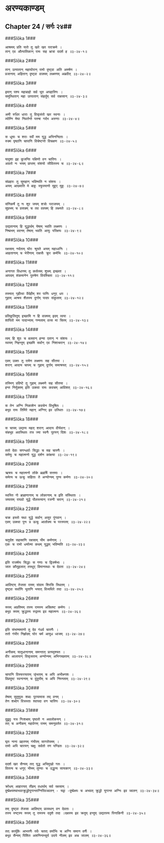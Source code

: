अरण्यकाण्डम्
===============================


## Chapter 24  / सर्गः २४##


###Slōka 1###


    आश्रमम् प्रति याते तु खरे खर पराक्रमे ।
    तान् एव औत्पातिकान् रामः सह भ्रात्रा ददर्श ह ॥३-२४-१॥


###Slōka 2###


    तान् उत्पातान् महाघोरान् रामो दृष्ट्वा अति अमर्षण ।
    प्रजानाम् अहितान् दृष्ट्वा वाक्यम् लक्ष्मणम् अब्रवीत् ॥३-२४-२॥


###Slōka 3###


    इमान् पश्य महाबाहो सर्व भूत अपहारिणः ।
    समुत्थितान् महा उत्पातान् संहर्तुम् सर्व राक्षसान् ॥३-२४-३॥


###Slōka 4###


    अमी रुधिर धाराः तु विसृजंतो खर स्वनाः ।
    व्योम्नि मेघा निवर्तन्ते परुषा गर्दभ अरुणाः ॥३-२४-४॥


###Slōka 5###


    स धूमाः च शराः सर्वे मम युद्ध अभिनन्दिताः ।
    रुक्म पृष्ठानि चापानि विचेष्टन्ते विचक्षण ॥३-२४-५॥


###Slōka 6###


    यादृशा इह कूजन्ति पक्षिणो वन चारिणः ।
    अग्रतो नः भयम् प्राप्तम् संशयो जीवितस्य च ॥३-२४-६॥


###Slōka 7###


    संप्रहारः तु सुमहान् भविष्यति न संशयः ।
    अयम् आख्याति मे बाहुः स्फुरमाणो मुहुर् मुहुः ॥३-२४-७॥


###Slōka 8###


    संनिकर्षे तु नः शूर जयम् शत्रोः पराजयम् ।
    सुप्रभम् च प्रसन्नम् च तव वक्त्रम् हि लक्ष्यते ॥३-२४-८॥


###Slōka 9###


    उद्यतानाम् हि युद्धार्थम् येषाम् भवति लक्ष्मणः ।
    निष्प्रभम् वदनम् तेषाम् भवति आयुः परिक्षयः ॥३-२४-९॥


###Slōka 10###


    रक्षसाम् नर्दताम् घोरः श्रूयते अयम् महाध्वनिः ।
    आहतानाम् च भेरीणाम् राक्षसैः क्रूर कर्मभिः ॥३-२४-१०॥


###Slōka 11###


    अनागत विधानम् तु कर्तव्यम् शुभम् इच्छता ।
    आपदम् शंकमानेन पुरुषेण विपश्चिता ॥३-२४-११॥


###Slōka 12###


    तस्मात् गृहीत्वा वैदेहीम् शर पाणिः धनुर् धरः ।
    गुहाम् आश्रय शैलस्य दुर्गाम् पादप संकुलाम् ॥३-२४-१२॥


###Slōka 13###


    प्रतिकूलितुम् इच्छामि न हि वाक्यम् इदम् त्वया ।
    शापितो मम पादाभ्याम् गम्यताम् वत्स मा चिरम् ॥३-२४-१३॥


###Slōka 14###


    त्वम् हि शूरः च बलवान् हन्या एतान् न संशयः ।
    स्वयम् निहन्तुम् इच्छमि सर्वान् एव निशाचरान् ॥३-२४-१४॥


###Slōka 15###


    एवम् उक्तः तु रामेण लक्ष्मणः सह सीतया ।
    शरान् आदाय चापम् च गुहाम् दुर्गाम् समाश्रयत् ॥३-२४-१५॥


###Slōka 16###


    तस्मिन् प्रविष्टे तु गुहाम् लक्ष्मणे सह सीतया ।
    हन्त निर्युक्तम् इति उक्त्वा रामः कवचम् आविशत् ॥३-२४-१६॥


###Slōka 17###


    स तेन अग्नि निकाशेन कवचेन विभूषितः ।
    बभूव रामः तिमिरे महान् अग्निर् इव उत्थितः ॥३-२४-१७॥


###Slōka 18###


    स चापम् उद्यम्य महत् शरान् आदाय वीर्यवान् ।
    संबभूव अवस्थितः तत्र ज्या स्वनैः पूरयन् दिशः ॥३-२४-१८॥


###Slōka 19###


    ततो देवाः सगन्धर्वाः सिद्धाः च सह चारणैः ।
    समेयुः च महात्मनो युद्ध दर्शन कांक्षया ॥३-२४-१९॥


###Slōka 20###


    ऋषयः च महात्मनो लोके ब्रह्मर्षि सत्तमाः ।
    समेत्य च ऊचुः सहिताः ते अन्योन्यम् पुण्य कर्मणः ॥३-२४-२०॥


###Slōka 21###


    स्वस्ति गो ब्राह्मणानाम् च लोकानाम् च इति संस्थिताः ।
    जयताम् राघवो युद्धे पौलस्त्यान् रजनी चरान् ॥३-२४-२१॥


###Slōka 22###


    चक्र हस्तो यथा युद्धे सर्वान् असुर पुंगवान् ।
    एवम् उक्त्वा पुनः प्र ऊचुः आलोक्य च परस्परम् ॥३-२४-२२॥


###Slōka 23###


    चतुर्दश सहस्राणि रक्षसाम् भीम कर्मणाम् ।
    एकः च रामो धर्मात्मा कथम् युद्धम् भविष्यति ॥३-२४-२३॥


###Slōka 24###


    इति राजर्षयः सिद्धाः स गणाः च द्विजर्षभाः ।
    जात कौतूहलात् तस्थुर् विमानस्थाः च देवता ॥३-२४-२४॥


###Slōka 25###


    आविष्टम् तेजसा रामम् संग्राम शिरसि स्थितम् ।
    दृष्ट्वा सर्वाणि भूतानि भयात् विव्यथिरे तदा ॥३-२४-२५॥


###Slōka 26###


    रूपम् अप्रतिमम् तस्य रामस्य अक्लिष्ट कर्मणः ।
    बभूव रूपम् क्रुद्धस्य रुद्रस्य इव महात्मनः ॥३-२४-२६॥


###Slōka 27###


    इति संभाष्यमाणो तु देव गंधर्व चारणैः ।
    ततो गंभीर निर्ह्रादम् घोर चर्म आयुध ध्वजम् ॥३-२४-२७॥


###Slōka 28###


    अनीकम् यातुधानानाम् समन्तात् प्रत्यदृश्यत ।
    वीर आलापान् विसृजताम् अन्योन्यम् अभिगच्छताम् ॥३-२४-२८॥


###Slōka 29###


    चापानि विस्फरयताम् जृंभताम् च अपि अभीक्ष्णशः ।
    विप्रघुष्ट स्वनानाम् च दुंदुभीम् च अपि निघ्नताम् ॥३-२४-२९॥


###Slōka 30###


    तेषाम् सुतुमुलः शब्दः पूरयामास तद् वनम् ।
    तेन शब्देन वित्रस्ताः श्वापदा वन चारिणः ॥३-२४-३०॥


###Slōka 31###


    दुद्रुवुः यत्र निःशब्दम् पृष्ठतो न अवलोकयन् ।
    तत् च अनीकम् महावेगम् रामम् समनुवर्तत ॥३-२४-३१॥


###Slōka 32###


    घृत नाना प्रहरणम् गंभीरम् सागरोपमम् ।
    रामो अपि चारयन् चक्षुः सर्वतो रण पण्डितः ॥३-२४-३२॥


###Slōka 33###


    ददर्श खर सैन्यम् तत् युद्ध अभिमुखो गतः ।
    वितत्य च धनुर् भीमम् तूण्याः च उद्धृत्य सायकान् ॥३-२४-३३॥


###Slōka 34###


    क्रोधम् आहारयत् तीव्रम् वधार्थम् सर्व रक्षसाम् ।
    दुष्प्रेक्ष्यश्चाभवत्क्रुद्धोयुगान्ताग्निरिवज्वलन् - यद्वा -दुष्प्रेक्ष्यः च अभवत् क्रुद्धो युगान्त अग्निः इव ज्वलन् ॥३-२४-३४॥


###Slōka 35###


    तम् दृष्ट्वा तेजसा आविष्टम् प्राव्यथन् वन देवताः ।
    तस्य रुष्ट्स्य रूपम् तु रामस्य ददृशे तदा ।दक्षस्य इव क्रतुम् हन्तुम् उद्यतस्य पिनाकिनी ॥३-२४-३५॥


###Slōka 36###


    तत् कार्मुकैः आभरणैः रथैः चतत् वर्माभिः च अग्नि समान वर्णैः ।
    बभूव सैन्यम् पिशित अशनिनाम्सूर्य उदये नीलम् इव अभ्र जालम् ॥३-२४-३६॥


